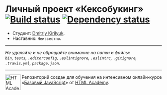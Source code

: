 # Личный проект «Кексобукинг» [![Build status][travis-image]][travis-url] [![Dependency status][dependency-image]][dependency-url]

* Студент: [Dmitriy Kirilyuk](https://up.htmlacademy.ru/javascript/8/user/93651).
* Наставник: `Неизвестно`.

---

_Не удаляйте и не обращайте внимание на папки и файлы:_<br>
_`bin`, `tests`, `.editorconfig`, `.eslintignore`, `.eslintrc`, `.gitignore`, `.travis.yml`, `package.json`._

---

<a href="https://htmlacademy.ru/intensive/javascript"><img align="left" width="50" height="50" title="HTML Academy" src="https://up.htmlacademy.ru/static/img/intensive/javascript/logo-for-github.svg"></a>

Репозиторий создан для обучения на интенсивном онлайн‑курсе «[Базовый JavaScript](https://htmlacademy.ru/intensive/javascript)» от [HTML Academy](https://htmlacademy.ru).

[travis-image]: https://travis-ci.org/htmlacademy-javascript/93651-keksobooking.svg?branch=master
[travis-url]: https://travis-ci.org/htmlacademy-javascript/93651-keksobooking
[dependency-image]: https://david-dm.org/htmlacademy-javascript/93651-keksobooking.svg?style=flat-square
[dependency-url]: https://david-dm.org/htmlacademy-javascript/93651-keksobooking
